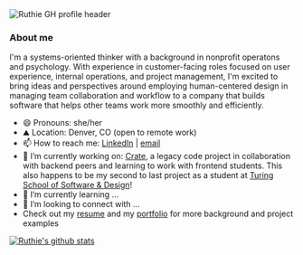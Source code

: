 <img src="https://user-images.githubusercontent.com/62635544/95421996-b87dd580-08fb-11eb-9f23-871bfd6cbc42.png" alt="Ruthie GH profile header"/>

### About me
I'm a systems-oriented thinker with a background in nonprofit operatons and psychology. With experience in customer-facing roles focused on user experience, internal operations, and project management, I'm excited to bring ideas and perspectives around employing human-centered design in managing team collaboration and workflow to a company that builds software that helps other teams work more smoothly and efficiently.  
- 😄 Pronouns: she/her
- ⛰️ Location: Denver, CO (open to remote work)
- 📫 How to reach me: [LinkedIn](https://www.linkedin.com/in/ruthie-r/) | [email](rrabinovitch1@gmail.com)
- 🔭 I’m currently working on: [Crate](https://github.com/rrabinovitch/Crate), a legacy code project in collaboration with backend peers and learning to work with frontend students. This also happens to be my second to last project as a student at [Turing School of Software & Design](turing.io)!
- 🌱 I’m currently learning ...
- 🤔 I’m looking to connect with ...
- Check out my [resume](https://user-images.githubusercontent.com/62635544/95420583-ee6d8a80-08f8-11eb-8bd4-3b17b896d9c3.jpg) and my [portfolio](https://alumni.turing.io/alumni/ruthie-rabinovitch) for more background and project examples



[![Ruthie's github stats](https://github-readme-stats.vercel.app/api?username=rrabinovitch)](https://github.com/anuraghazra/github-readme-stats)

<!-- is there a way to have a smaller image of my resume embedded that can be expanded when clicked on -->
